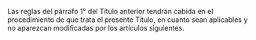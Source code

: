 Las reglas del párrafo 1° del Título anterior tendrán cabida en el procedimiento de que trata el presente Título, en cuanto sean aplicables y no aparezcan modificadas por los artículos siguientes.